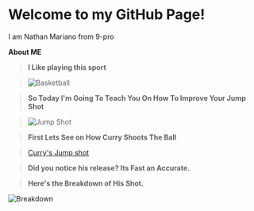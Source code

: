 # Welcome to my GitHub Page!
I am Nathan Mariano from 9-pro
	
**About ME**

>**I Like playing this sport**


  >![Basketball](https://user-images.githubusercontent.com/118333424/202359142-7d949d68-9c5a-494a-8449-0bf1c068f0be.png)

> **So Today I'm Going To Teach You On How To Improve Your Jump Shot**
 
 
 >![Jump Shot](https://user-images.githubusercontent.com/118333424/202585269-de6458aa-1a60-4c1a-8268-abcd66fd723e.png)

>**First Lets See on How Curry Shoots The Ball**

>[Curry's Jump shot](https://youtu.be/cyaqJuQwoZs)

>**Did you notice his release? Its Fast an Accurate.**

>**Here's the Breakdown of His Shot.**

![Breakdown](https://user-images.githubusercontent.com/118333424/202587393-14f83cde-a96c-4f81-a516-2712ec83b6f8.png)
